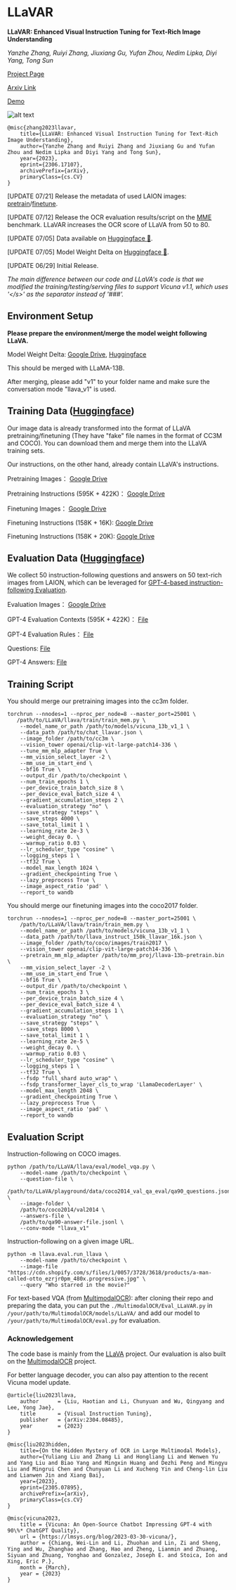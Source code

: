 # LLaVAR

**LLaVAR: Enhanced Visual Instruction Tuning for Text-Rich Image Understanding**

*Yanzhe Zhang, Ruiyi Zhang, Jiuxiang Gu, Yufan Zhou, Nedim Lipka, Diyi Yang, Tong Sun*

[Project Page](https://llavar.github.io/)

[Arxiv Link](https://arxiv.org/abs/2306.17107)

[Demo](https://91a272cd67d6145ce1.gradio.live)

![alt text](./images/teaser.png "LLaVAR")

```
@misc{zhang2023llavar,
    title={LLaVAR: Enhanced Visual Instruction Tuning for Text-Rich Image Understanding},
    author={Yanzhe Zhang and Ruiyi Zhang and Jiuxiang Gu and Yufan Zhou and Nedim Lipka and Diyi Yang and Tong Sun},
    year={2023},
    eprint={2306.17107},
    archivePrefix={arXiv},
    primaryClass={cs.CV}
}
```
[UPDATE 07/21] Release the metadata of used LAION images: [pretrain](https://huggingface.co/datasets/SALT-NLP/LLaVAR/blob/main/pretrain_meta.json)/[finetune](https://huggingface.co/datasets/SALT-NLP/LLaVAR/blob/main/finetune_meta.json).

[UPDATE 07/12] Release the OCR evaluation results/script on the [MME](https://github.com/BradyFU/Awesome-Multimodal-Large-Language-Models/tree/Evaluation) benchmark. LLaVAR increases the OCR score of LLaVA from 50 to 80.

[UPDATE 07/05] Data available on [Huggingface :hugs:](https://huggingface.co/datasets/SALT-NLP/LLaVAR).

[UPDATE 07/05] Model Weight Delta on [Huggingface :hugs:](https://huggingface.co/SALT-NLP/LLaVAR_delta/tree/main).

[UPDATE 06/29] Initial Release.

*The main difference between our code and LLaVA's code is that we modified the training/testing/serving files to support Vicuna v1.1, which uses '\</s\>' as the separator instead of '###'.*

## Environment Setup

**Please prepare the environment/merge the model weight following LLaVA.**

Model Weight Delta: [Google Drive](https://drive.google.com/drive/folders/19uEwM1VrzX_KqCzzSJAh8RqOHbf4WS5Z?usp=sharing), [Huggingface](https://huggingface.co/SALT-NLP/LLaVAR_delta/tree/main)

This should be merged with LLaMA-13B.

After merging, please add "v1" to your folder name and make sure the conversation mode "llava_v1" is used.

## Training Data ([Huggingface](https://huggingface.co/datasets/SALT-NLP/LLaVAR))

Our image data is already transformed into the format of LLaVA pretraining/finetuning (They have "fake" file names in the format of CC3M and COCO). You can download them and merge them into the LLaVA training sets.

Our instructions, on the other hand, already contain LLaVA's instructions.

Pretraining Images： [Google Drive](https://drive.google.com/file/d/1zWpqnAcaG_dUwkJJUvP9FH9zq__c-ODY/view?usp=sharing)

Pretraining Instructions (595K + 422K)： [Google Drive](https://drive.google.com/file/d/1_GCHFwrPGjp-9tZlDBwVkdz-L1ymchKY/view?usp=sharing)

Finetuning Images： [Google Drive](https://drive.google.com/file/d/1_GCHFwrPGjp-9tZlDBwVkdz-L1ymchKY/view?usp=sharing)

Finetuning Instructions (158K + 16K): [Google Drive](https://drive.google.com/file/d/1ISdKOV1wwVkLHf5FNutctpOBa-CmNRFv/view?usp=sharing)

Finetuning Instructions (158K + 20K): [Google Drive](https://drive.google.com/file/d/1NHO8lly6pUo-fdyOAyWeGiQJWRb9qggk/view?usp=sharing)


## Evaluation Data ([Huggingface](https://huggingface.co/datasets/SALT-NLP/LLaVAR))

We collect 50 instruction-following questions and answers on 50 text-rich images from LAION, which can be leveraged for [GPT-4-based instruction-following Evaluation](https://github.com/haotian-liu/LLaVA#gpt-assisted-evaluation).

Evaluation Images： [Google Drive](https://drive.google.com/file/d/1tQQ6CX0fCH2kMuI9imrcEkYRWoVKScWX/view?usp=sharing)

GPT-4 Evaluation Contexts (595K + 422K)： [File](./files/caps_laion_50_val.jsonl)

GPT-4 Evaluation Rules： [File](./files/rule_read_v3.json)

Questions: [File](./files/qa50_questions.jsonl)

GPT-4 Answers: [File](./files/qa50_gpt4_answer.jsonl)


## Training Script

You should merge our pretraining images into the cc3m folder.


```Shell
torchrun --nnodes=1 --nproc_per_node=8 --master_port=25001 \
   /path/to/LLaVA/llava/train/train_mem.py \
    --model_name_or_path /path/to/models/vicuna_13b_v1_1 \
    --data_path /path/to/chat_llavar.json \
    --image_folder /path/to/cc3m \
    --vision_tower openai/clip-vit-large-patch14-336 \
    --tune_mm_mlp_adapter True \
    --mm_vision_select_layer -2 \
    --mm_use_im_start_end \
    --bf16 True \
    --output_dir /path/to/checkpoint \
    --num_train_epochs 1 \
    --per_device_train_batch_size 8 \
    --per_device_eval_batch_size 4 \
    --gradient_accumulation_steps 2 \
    --evaluation_strategy "no" \
    --save_strategy "steps" \
    --save_steps 4000 \
    --save_total_limit 1 \
    --learning_rate 2e-3 \
    --weight_decay 0. \
    --warmup_ratio 0.03 \
    --lr_scheduler_type "cosine" \
    --logging_steps 1 \
    --tf32 True \
    --model_max_length 1024 \
    --gradient_checkpointing True \
    --lazy_preprocess True \
    --image_aspect_ratio 'pad' \
    --report_to wandb
```

You should merge our finetuning images into the coco2017 folder.


```Shell
torchrun --nnodes=1 --nproc_per_node=8 --master_port=25001 \
    /path/to/LLaVA/llava/train/train_mem.py \
    --model_name_or_path /path/to/models/vicuna_13b_v1_1 \
    --data_path /path/to/llava_instruct_150k_llavar_16k.json \
    --image_folder /path/to/coco/images/train2017 \
    --vision_tower openai/clip-vit-large-patch14-336 \
    --pretrain_mm_mlp_adapter /path/to/mm_proj/llava-13b-pretrain.bin \
    --mm_vision_select_layer -2 \
    --mm_use_im_start_end True \
    --bf16 True \
    --output_dir /path/to/checkpoint \
    --num_train_epochs 3 \
    --per_device_train_batch_size 4 \
    --per_device_eval_batch_size 4 \
    --gradient_accumulation_steps 1 \
    --evaluation_strategy "no" \
    --save_strategy "steps" \
    --save_steps 8000 \
    --save_total_limit 1 \
    --learning_rate 2e-5 \
    --weight_decay 0. \
    --warmup_ratio 0.03 \
    --lr_scheduler_type "cosine" \
    --logging_steps 1 \
    --tf32 True \
    --fsdp "full_shard auto_wrap" \
    --fsdp_transformer_layer_cls_to_wrap 'LlamaDecoderLayer' \
    --model_max_length 2048 \
    --gradient_checkpointing True \
    --lazy_preprocess True \
    --image_aspect_ratio 'pad' \
    --report_to wandb
```

## Evaluation Script

Instruction-following on COCO images.

```
python /path/to/LLaVA/llava/eval/model_vqa.py \
    --model-name /path/to/checkpoint \
    --question-file \
    /path/to/LLaVA/playground/data/coco2014_val_qa_eval/qa90_questions.jsonl \
    --image-folder \
    /path/to/coco2014/val2014 \
    --answers-file \
    /path/to/qa90-answer-file.jsonl \
    --conv-mode "llava_v1"
```

Instruction-following on a given image URL.
```
python -m llava.eval.run_llava \
    --model-name /path/to/checkpoint \
    --image-file "https://cdn.shopify.com/s/files/1/0057/3728/3618/products/a-man-called-otto_ezrjr0pm_480x.progressive.jpg" \
    --query "Who starred in the movie?"
```

For text-based VQA (from [MultimodalOCR](https://github.com/Yuliang-Liu/MultimodalOCR)): after cloning their repo and preparing the data, you can put the `./MultimodalOCR/Eval_LLaVAR.py` in `/your/path/to/MultimodalOCR/models/LLaVA/` and add our model to `/your/path/to/MultimodalOCR/eval.py` for evaluation.


### Acknowledgement
The code base is mainly from the [LLaVA](https://github.com/haotian-liu/LLaVA) project. Our evaluation is also built on the [MultimodalOCR](https://github.com/Yuliang-Liu/MultimodalOCR) project. 

For better language decoder, you can also pay attention to the recent Vicuna model update.

```
@article{liu2023llava,
    author      = {Liu, Haotian and Li, Chunyuan and Wu, Qingyang and Lee, Yong Jae},
    title       = {Visual Instruction Tuning},
    publisher   = {arXiv:2304.08485},
    year        = {2023}
}

@misc{liu2023hidden,
    title={On the Hidden Mystery of OCR in Large Multimodal Models},
    author={Yuliang Liu and Zhang Li and Hongliang Li and Wenwen Yu and Yang Liu and Biao Yang and Mingxin Huang and Dezhi Peng and Mingyu Liu and Mingrui Chen and Chunyuan Li and Xucheng Yin and Cheng-lin Liu and Lianwen Jin and Xiang Bai},
    year={2023},
    eprint={2305.07895},
    archivePrefix={arXiv},
    primaryClass={cs.CV}
}

@misc{vicuna2023,
    title = {Vicuna: An Open-Source Chatbot Impressing GPT-4 with 90\%* ChatGPT Quality},
    url = {https://lmsys.org/blog/2023-03-30-vicuna/},
    author = {Chiang, Wei-Lin and Li, Zhuohan and Lin, Zi and Sheng, Ying and Wu, Zhanghao and Zhang, Hao and Zheng, Lianmin and Zhuang, Siyuan and Zhuang, Yonghao and Gonzalez, Joseph E. and Stoica, Ion and Xing, Eric P.},
    month = {March},
    year = {2023}
}
```
